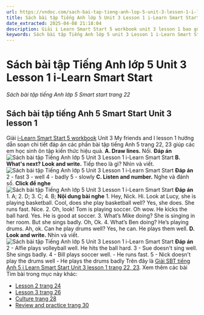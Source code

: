 ```yaml
---
url: https://vndoc.com/sach-bai-tap-tieng-anh-lop-5-unit-3-lesson-1-i-learn-smart-start-322774
title: Sách bài tập Tiếng Anh lớp 5 Unit 3 Lesson 1 i-Learn Smart Start - Sách bài tập tiếng Anh lớp 5 Smart start trang 22 - VnDoc.com
date_extracted: 2025-04-08 21:18:04
description: Giải i Learn Smart Start 5 workbook unit 3 lesson 1 bao gồm đáp án các phần bài tập tiếng Anh lớp 5 trang 22, 23.
keywords: Sách bài tập Tiếng Anh lớp 5 unit 3 Lesson 1 i-Learn Smart Start,Sách bài tập tiếng Anh lớp 5 Smart start trang 22,smart start grade 5 workbook unit 3 lesson 1,sách bài tập tiếng anh lớp 5 i learn smart start unit 3 lesson 1,i Learn Smart Start 5 workbook unit 3 lesson 1
---
```


# Sách bài tập Tiếng Anh lớp 5 Unit 3 Lesson 1 i-Learn Smart Start
 _Sách bài tập tiếng Anh lớp 5 Smart start trang 22_
## Sách bài tập tiếng Anh 5 Smart Start Unit 3 lesson 1
Giải [i-Learn Smart Start 5 workbook](<https://vndoc.com/sach-bai-tap-tieng-anh-lop-5-i-learn-smart-start>) Unit 3 My friends and I lesson 1 hướng dẫn soạn chi tiết đáp án các phần bài tập tiếng Anh 5 trang 22, 23 giúp các em học sinh ôn tập kiến thức hiệu quả.
**A. Draw lines.** Nối. 
**Đáp án**
![Sách bài tập Tiếng Anh lớp 5 Unit 3 Lesson 1 i-Learn Smart Start](https://i.vdoc.vn/data/image/2024/06/24/sach-bai-tap-tieng-anh-lop-5-unit-3-lesson-1-i-learn-smart-start-1.png)
**B. What's next? Look and write.** Tiếp theo là gì? Nhìn và viết. 
![Sách bài tập Tiếng Anh lớp 5 Unit 3 Lesson 1 i-Learn Smart Start](https://i.vdoc.vn/data/image/2024/06/24/sach-bai-tap-tieng-anh-lop-5-unit-3-lesson-1-i-learn-smart-start-2.png)
**Đáp án**
2 - fast
3 - well
4 - badly
5 - slowly
**C. Listen and number.** Nghe và đánh số. 
**Click để nghe**
![Sách bài tập Tiếng Anh lớp 5 Unit 3 Lesson 1 i-Learn Smart Start](https://i.vdoc.vn/data/image/2024/06/24/sach-bai-tap-tieng-anh-lop-5-unit-3-lesson-1-i-learn-smart-start-3.png)
**Đáp án**
1\. A; 2. D; 3. C; 4. B;
**Nội dung bài nghe**
1\. Hey, Nick.
Hi.
Look at Lucy, she is playing basketball.
Cool, does she play basketball well?
Yes, she does. She runs fast.
Nice.
2\. Oh, look\! Tom is playing soccer.
Oh wow. He kicks the ball hard.
Yes. He is good at soccer.
3\. What’s Mike doing?
She is singing in her room. But she sings badly.
Oh, Ok.
4\. What’s Ben doing?
He’s playing drums.
Ah, ok. Can he play drums well?
Yes, he can. He plays them well.
**D. Look and write.** Nhìn và viết. 
![Sách bài tập Tiếng Anh lớp 5 Unit 3 Lesson 1 i-Learn Smart Start](https://i.vdoc.vn/data/image/2024/06/24/sach-bai-tap-tieng-anh-lop-5-unit-3-lesson-1-i-learn-smart-start-4.png)
**Đáp án**
2 - Alfie plays volleyball well.
He hits the ball hard.
3 - Sue doesn't sing well.
She sings badly.
4 - Bill plays soccer well.
\- He runs fast.
5 - Nick doesn't play the drums well
\- He plays the drums badly
Trên đây là [Giải SBT tiếng Anh 5 i Learn Smart Start Unit 3 lesson 1 trang 22, 23](<https://vndoc.com/sach-bai-tap-tieng-anh-lop-5-unit-3-lesson-1-i-learn-smart-start-322774>).
Xem thêm các bài Tìm bài trong mục này khác:
  * [Lesson 2 trang 24](</sach-bai-tap-tieng-anh-lop-5-unit-3-lesson-2-i-learn-smart-start-323016>)
  * [Lesson 3 trang 26](</sach-bai-tap-tieng-anh-lop-5-unit-3-lesson-3-i-learn-smart-start-323022>)
  * [Culture trang 28](</sach-bai-tap-tieng-anh-lop-5-unit-3-culture-i-learn-smart-start-323024>)
  * [Review and practice trang 30](</sach-bai-tap-tieng-anh-lop-5-unit-3-review-and-practice-i-learn-smart-start-323028>)

